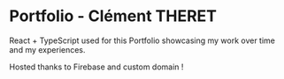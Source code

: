 # Portfolio - Clément THERET

React + TypeScript used for this Portfolio showcasing my work over time and my experiences.

Hosted thanks to Firebase and custom domain !

